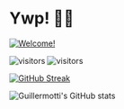 # Ywp! 👋🏽

[![Welcome!](https://readme-typing-svg.herokuapp.com/?lines=Nice+to+meet+you!;My+name+is+Guille+👽;This+is+my+profile+🚀)](https://git.io/typing-svg)

![visitors](https://profile-counter.glitch.me/guillermotti/count.svg)
![visitors](https://visitor-badge.glitch.me/badge?page_id=guillermotti.visitor-badge)

[![GitHub Streak](https://github-readme-streak-stats.herokuapp.com/?user=guillermotti)](https://git.io/streak-stats)

![Guillermotti's GitHub stats](https://github-readme-stats.vercel.app/api?username=guillermotti&show_icons=true&theme=dark&count_private=true&custom_title=Guillermotti%27s+GitHub+Stats)
